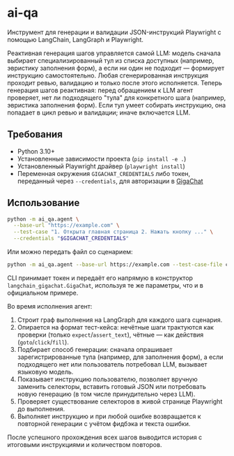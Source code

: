 # ai-qa

Инструмент для генерации и валидации JSON-инструкций Playwright с помощью LangChain, LangGraph и Playwright.


Реактивная генерация шагов управляется самой LLM: модель сначала выбирает специализированный тул из списка доступных (например, эвристику заполнения форм), а если ни один не подходит — формирует инструкцию самостоятельно. Любая сгенерированная инструкция проходит ревью, валидацию и только после этого исполняется.
Теперь генерация шагов реактивная: перед обращением к LLM агент проверяет, нет ли подходящего "тула" для конкретного шага (например, эвристика заполнения форм). Если тул умеет собирать инструкцию, она попадает в цикл ревью и валидации; иначе включается LLM.

## Требования

* Python 3.10+
* Установленные зависимости проекта (`pip install -e .`)
* Установленный Playwright драйвер (`playwright install`)
* Переменная окружения `GIGACHAT_CREDENTIALS` либо токен, переданный через `--credentials`,
  для авторизации в [GigaChat](https://developers.sber.ru/docs/ru/gigachain/overview)

## Использование

```bash
python -m ai_qa.agent \
  --base-url "https://example.com" \
  --test-case "1. Открыта главная страница 2. Нажать кнопку ..." \
  --credentials "$GIGACHAT_CREDENTIALS"
```

Или можно передать файл со сценарием:

```bash
python -m ai_qa.agent --base-url https://example.com --test-case-file case.txt
```

CLI принимает токен и передаёт его напрямую в конструктор `langchain_gigachat.GigaChat`,
используя те же параметры, что и в официальном примере.

Во время исполнения агент:

1. Строит граф выполнения на LangGraph для каждого шага сценария.
2. Опирается на формат тест-кейса: нечётные шаги трактуются как проверки (только `expect`/`assert_text`), чётные — как действия (`goto`/`click`/`fill`).
3. Подбирает способ генерации: сначала опрашивает зарегистрированные тула (например, для заполнения форм), а если подходящего нет или пользователь потребовал LLM, вызывает языковую модель.
4. Показывает инструкцию пользователю, позволяет вручную заменить селекторы, вставить готовый JSON или потребовать новую генерацию (в том числе принудительно через LLM).
5. Проверяет существование селекторов в живой странице Playwright до выполнения.
6. Выполняет инструкцию и при любой ошибке возвращается к повторной генерации с учётом фидбэка и текста ошибки.

После успешного прохождения всех шагов выводится история с итоговыми инструкциями и количеством повторов.
